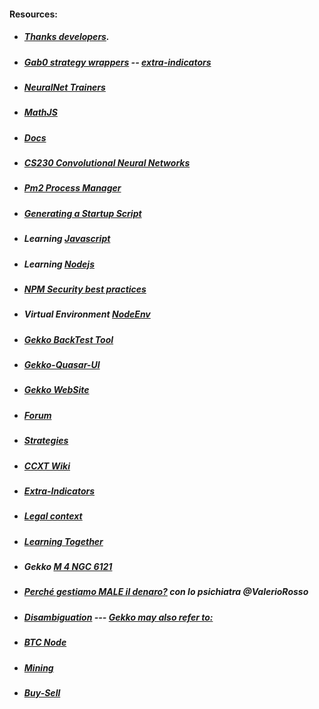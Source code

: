 #### Resources:
* ##### [Thanks developers](https://github.com/askmike/gekko/graphs/contributors).
* ##### [Gab0 strategy wrappers](https://github.com/Gab0/gekko-strategy-wrappers) -- [extra-indicators](https://github.com/Gab0/gekko-extra-indicators)
* ##### [NeuralNet Trainers](https://cs.stanford.edu/people/karpathy/convnetjs/demo/trainers.html)
* ##### [MathJS](https://mathjs.org/docs/reference/functions/mean.html)
* ##### [Docs](https://github.com/universalbit-dev/gekko-m4/tree/master/docs)
* ##### [CS230 Convolutional Neural Networks](https://stanford.edu/~shervine/teaching/cs-230/cheatsheet-convolutional-neural-networks#)
* ##### [Pm2 Process Manager](https://pm2.keymetrics.io/docs/usage/quick-start/)
* ##### [Generating a Startup Script](https://pm2.keymetrics.io/docs/usage/startup/)
* ##### Learning [Javascript](https://github.com/universalbit-dev/gekko-m4/tree/master/docs/learning/javascript)
* ##### Learning [Nodejs](https://nodejs.org/docs/latest-v20.x/api/synopsis.html)
* ##### [NPM Security best practices](https://cheatsheetseries.owasp.org/cheatsheets/NPM_Security_Cheat_Sheet.html)
* ##### Virtual Environment [NodeEnv](https://github.com/universalbit-dev/gekko-m4/tree/master/docs/nodenv) 
* ##### [Gekko BackTest Tool](https://github.com/xFFFFF/Gekko-BacktestTool)
* ##### [Gekko-Quasar-UI](https://github.com/H256/gekko-quasar-ui)
* ##### [Gekko WebSite](https://gekko.wizb.it/docs/installation/installing_gekko.html)
* ##### [Forum](https://forum.gekko.wizb.it/)
* ##### [Strategies](https://github.com/xFFFFF/Gekko-Strategies)
* ##### [CCXT Wiki](https://github.com/ccxt/ccxt/wiki)
* ##### [Extra-Indicators](https://github.com/Gab0/gekko-extra-indicators)
* ##### [Legal context](https://www.europarl.europa.eu/cmsdata/150761/TAX3%20Study%20on%20cryptocurrencies%20and%20blockchain.pdf)
* ##### [Learning Together](https://github.com/universalbit-dev/gekko-m4/tree/master/docs)
* ##### Gekko [M 4 	NGC 6121](https://www.eso.org/public/videos/?search=M+4+NGC+6121)
* ##### [Perché gestiamo MALE il denaro?](https://www.youtube.com/watch?v=Y63fReR8vYA) con lo psichiatra @ValerioRosso
* ##### [Disambiguation](https://en.wikipedia.org/wiki/Wikipedia:Disambiguation) --- [Gekko may also refer to:](https://en.wikipedia.org/wiki/Gekko_(disambiguation))
* ##### [BTC Node](https://github.com/universalbit-dev/universalbit-dev/tree/main/blockchain/bitcoin)
* ##### [Mining](https://github.com/universalbit-dev/CityGenerator/blob/master/workers/README.md)
* ##### [Buy-Sell](https://github.com/universalbit-dev/gekko-m4/edit/master/README.md)

